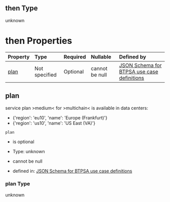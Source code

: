 ## then Type

unknown

# then Properties

| Property      | Type          | Required | Nullable       | Defined by                                                                                                                                                                                                                                      |
| :------------ | :------------ | :------- | :------------- | :---------------------------------------------------------------------------------------------------------------------------------------------------------------------------------------------------------------------------------------------- |
| [plan](#plan) | Not specified | Optional | cannot be null | [JSON Schema for BTPSA use case definitions](btpsa-usecase-properties-services-items-allof-1-then-allof-78-then-allof-2-then-properties-plan.md "undefined#/properties/services/items/allOf/1/then/allOf/78/then/allOf/2/then/properties/plan") |

## plan

service plan >medium< for >multichain< is available in data centers:

*   {'region': 'eu10', 'name': 'Europe (Frankfurt)'}
*   {'region': 'us10', 'name': 'US East (VA)'}

`plan`

*   is optional

*   Type: unknown

*   cannot be null

*   defined in: [JSON Schema for BTPSA use case definitions](btpsa-usecase-properties-services-items-allof-1-then-allof-78-then-allof-2-then-properties-plan.md "undefined#/properties/services/items/allOf/1/then/allOf/78/then/allOf/2/then/properties/plan")

### plan Type

unknown
